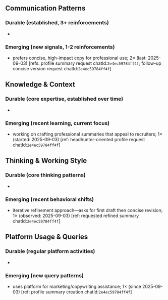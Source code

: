 ## Communication Patterns
### Durable (established, 3+ reinforcements)
- 

### Emerging (new signals, 1-2 reinforcements)
- prefers concise, high-impact copy for professional use; 2× (last: 2025-09-03) [refs: profile summary request chatId:`2e4ec59784ff4f`; follow-up concise version request chatId:`2e4ec59784ff4f`]

## Knowledge & Context
### Durable (core expertise, established over time)
- 

### Emerging (recent learning, current focus)
- working on crafting professional summaries that appeal to recruiters; 1× (started: 2025-09-03) [ref: headhunter-oriented profile request chatId:`2e4ec59784ff4f`]

## Thinking & Working Style
### Durable (core thinking patterns)
- 

### Emerging (recent behavioral shifts)
- iterative refinement approach—asks for first draft then concise revision; 1× (observed: 2025-09-03) [ref: requested refined summary chatId:`2e4ec59784ff4f`]

## Platform Usage & Queries
### Durable (regular platform activities)
- 

### Emerging (new query patterns)
- uses platform for marketing/copywriting assistance; 1× (since 2025-09-03) [ref: profile summary creation chatId:`2e4ec59784ff4f`]
